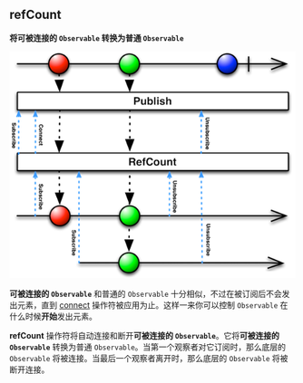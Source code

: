 ## refCount

**将可被连接的 `Observable` 转换为普通  `Observable`**

![](/assets/Operator/Operators/refCount.png)

**可被连接的 `Observable`** 和普通的 `Observable` 十分相似，不过在被订阅后不会发出元素，直到 [connect] 操作符被应用为止。这样一来你可以控制 `Observable` 在什么时候**开始**发出元素。

**refCount** 操作符将自动连接和断开**可被连接的 `Observable`**。它将**可被连接的 `Observable`** 转换为普通  `Observable`。当第一个观察者对它订阅时，那么底层的 `Observable` 将被连接。当最后一个观察者离开时，那么底层的 `Observable` 将被断开连接。

[connect]:connect.md

